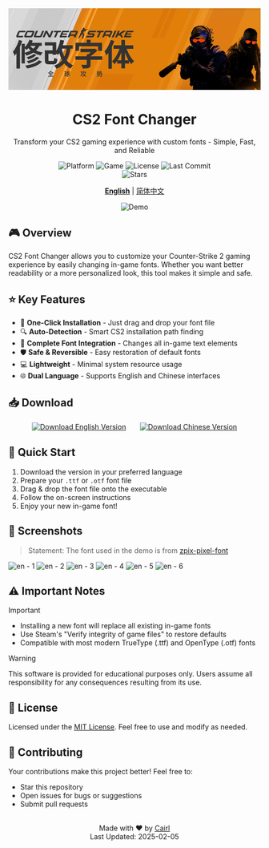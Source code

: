 <div align="center">
    <img src="/pic/banner.png" width="800" alt="CS2 Font Changer Banner">
    <h1>CS2 Font Changer</h1>
    <p>Transform your CS2 gaming experience with custom fonts - Simple, Fast, and Reliable</p>
    <p align="center">
        <img src="https://img.shields.io/badge/Platform-Windows-blue?style=flat-square&logo=windows" alt="Platform">
        <img src="https://img.shields.io/badge/Game-Counter--Strike%202-yellow?style=flat-square&logo=steam" alt="Game">
        <img src="https://img.shields.io/github/license/Cairl/CS2-Font-Changer?style=flat-square" alt="License">
        <img src="https://img.shields.io/github/last-commit/Cairl/CS2-Font-Changer?style=flat-square" alt="Last Commit">
        <br/>
        <img src="https://img.shields.io/github/stars/Cairl/CS2-Font-Changer?style=social" alt="Stars">
    </p>
    <p>
        <a href="/README.md"><strong>English</strong></a> | 
        <a href="/README-zh.md">简体中文</a>
    </p>
    <img src="/pic/demo.gif" alt="Demo" width="600">
</div>

## 🎮 Overview

CS2 Font Changer allows you to customize your Counter-Strike 2 gaming experience by easily changing in-game fonts. Whether you want better readability or a more personalized look, this tool makes it simple and safe.

## ⭐ Key Features

- 🎯 **One-Click Installation** - Just drag and drop your font file
- 🔍 **Auto-Detection** - Smart CS2 installation path finding
- 🎨 **Complete Font Integration** - Changes all in-game text elements
- 🛡️ **Safe & Reversible** - Easy restoration of default fonts
- 💻 **Lightweight** - Minimal system resource usage
- 🌐 **Dual Language** - Supports English and Chinese interfaces

## 📥 Download

<p align="center"><a href="https://github.com/Cairl/CS2-Font-Changer/releases/latest/download/en_US.exe"><img src="https://img.shields.io/badge/Download-English%20Version-blue?style=for-the-badge&logo=windows" alt="Download English Version"></a>　　<a href="https://github.com/Cairl/CS2-Font-Changer/releases/latest/download/zh_CN.exe"><img src="https://img.shields.io/badge/Download-Chinese%20Version-red?style=for-the-badge&logo=windows" alt="Download Chinese Version"></a></p>

## 🚀 Quick Start

1. Download the version in your preferred language
2. Prepare your `.ttf` or `.otf` font file
3. Drag & drop the font file onto the executable
4. Follow the on-screen instructions
5. Enjoy your new in-game font!

## 📸 Screenshots

> Statement: The font used in the demo is from [zpix-pixel-font](https://github.com/SolidZORO/zpix-pixel-font)

![en - 1](https://github.com/user-attachments/assets/cb28df40-cb87-4b0f-8f2c-9143fb253e6d)
![en - 2](https://github.com/user-attachments/assets/c377f364-09dc-4064-ae5b-37af5b8ba76f)
![en - 3](https://github.com/user-attachments/assets/cf36ee17-7f74-445f-b29d-790e98eb75a0)
![en - 4](https://github.com/user-attachments/assets/56ffc199-2a29-4c8c-92e9-db101d4b6bf7)
![en - 5](https://github.com/user-attachments/assets/2a3f0ca8-9d66-4b80-a35f-ab4e8a7405d3)
![en - 6](https://github.com/user-attachments/assets/e013f9dd-1e24-4d6a-a281-d79cba4aea72)

## ⚠️ Important Notes

> [!IMPORTANT]
> - Installing a new font will replace all existing in-game fonts
> - Use Steam's "Verify integrity of game files" to restore defaults
> - Compatible with most modern TrueType (.ttf) and OpenType (.otf) fonts

> [!WARNING]
> This software is provided for educational purposes only. Users assume all responsibility for any consequences resulting from its use.

## 📝 License

Licensed under the [MIT License](LICENSE). Feel free to use and modify as needed.

## 🤝 Contributing

Your contributions make this project better! Feel free to:
- Star this repository
- Open issues for bugs or suggestions
- Submit pull requests

<div align="center">
    <br/>
    Made with ❤️ by <a href="https://github.com/Cairl">Cairl</a>
    <br/>
    Last Updated: 2025-02-05
</div>
